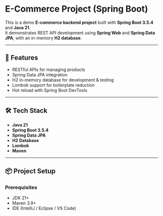 # E-Commerce Project (Spring Boot)

This is a demo **E-commerce backend project** built with **Spring Boot 3.5.4** and **Java 21**.  
It demonstrates REST API development using **Spring Web** and **Spring Data JPA**, with an in-memory **H2 database**.

---

## 🚀 Features
- RESTful APIs for managing products
- Spring Data JPA integration
- H2 in-memory database for development & testing
- Lombok support for boilerplate reduction
- Hot reload with Spring Boot DevTools

---

## 🛠️ Tech Stack
- **Java 21**
- **Spring Boot 3.5.4**
- **Spring Data JPA**
- **H2 Database**
- **Lombok**
- **Maven**

---

## 📦 Project Setup

### Prerequisites
- JDK 21+
- Maven 3.9+
- IDE (IntelliJ / Eclipse / VS Code)


